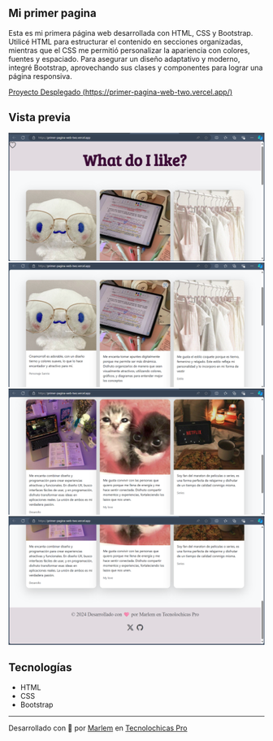 ## Mi primer pagina

Esta es mi primera página web desarrollada con HTML, CSS y Bootstrap. Utilicé HTML para estructurar el contenido en secciones organizadas, mientras que el CSS me permitió personalizar la apariencia con colores, fuentes y espaciado. Para asegurar un diseño adaptativo y moderno, integré Bootstrap, aprovechando sus clases y componentes para lograr una página responsiva. 

[Proyecto Desplegado (https://primer-pagina-web-two.vercel.app/)](https://primer-pagina-web-two.vercel.app/)


## Vista previa
![Presentación](readme/1.png)
![Presentación2](readme/1.5.png)
![Presentación3](readme/2.png)
![Presentación4](readme/3.png)



## Tecnologías
* HTML
* CSS
* Bootstrap


---
Desarrollado con 🩷 por [Marlem](https://portafolio-umber-alpha.vercel.app/) en [Tecnolochicas Pro](https://tecnolochicas.mx/)
